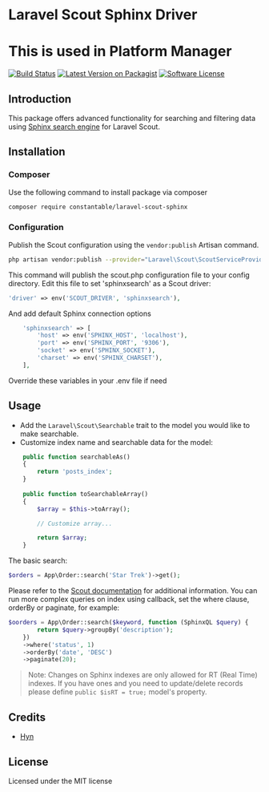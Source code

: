 # Laravel Scout Sphinx Driver
# This is used in Platform Manager

[![Build Status](https://travis-ci.org/constantable/laravel-scout-sphinx.svg?branch=master)](https://travis-ci.org/constantable/laravel-scout-sphinx)
[![Latest Version on Packagist][ico-version]][link-packagist]
[![Software License][ico-license]](LICENSE)

## Introduction
This package offers advanced functionality for searching and filtering data using [Sphinx search engine](http://sphinxsearch.com/) for Laravel Scout.

## Installation
### Composer
Use the following command to install package via composer
```bash
composer require constantable/laravel-scout-sphinx
```
### Configuration
Publish the Scout configuration using the `vendor:publish` Artisan command. 
```bash
php artisan vendor:publish --provider="Laravel\Scout\ScoutServiceProvider"
```
This command will publish the scout.php configuration file to your config directory. 
Edit this file to set 'sphinxsearch' as a Scout driver:
```php
'driver' => env('SCOUT_DRIVER', 'sphinxsearch'),
```
And add default Sphinx connection options
```php
    'sphinxsearch' => [
        'host' => env('SPHINX_HOST', 'localhost'),
        'port' => env('SPHINX_PORT', '9306'),
        'socket' => env('SPHINX_SOCKET'),
        'charset' => env('SPHINX_CHARSET'),
    ],
```
Override these variables in your .env file if need

## Usage
- Add the `Laravel\Scout\Searchable` trait to the model you would like to make searchable. 
- Customize index name and searchable data for the model:
```php
    public function searchableAs()
    {
        return 'posts_index';
    }
    
    public function toSearchableArray()
    {
        $array = $this->toArray();

        // Customize array...

        return $array;
    }
```

The basic search:
```php 
$orders = App\Order::search('Star Trek')->get();
``` 

Please refer to the [Scout documentation](https://laravel.com/docs/master/scout#searching) for additional information.
You can run more complex queries on index using callback, set the where clause, orderBy or paginate, for example:
```php
$oorders = App\Order::search($keyword, function (SphinxQL $query) {
        return $query->groupBy('description');
    })            
    ->where('status', 1)
    ->orderBy('date', 'DESC')
    ->paginate(20);
``` 
> Note: Changes on Sphinx indexes are only allowed for RT (Real Time) indexes. If you have ones and you need to update/delete records please define `public $isRT = true;` model's property. 

## Credits
- [Hyn](https://github.com/hyn)

## License

Licensed under the MIT license

[ico-version]: https://img.shields.io/packagist/v/constantable/laravel-scout-sphinx.svg?style=flat
[ico-license]: https://img.shields.io/badge/license-MIT-brightgreen.svg?style=flat
[link-packagist]: https://packagist.org/packages/constantable/laravel-scout-sphinx

